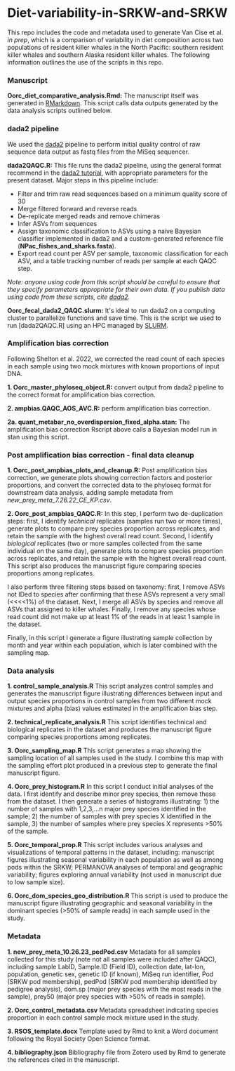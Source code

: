 # Diet-variability-in-SRKW-and-SRKW
This repo includes the code and metadata used to generate Van Cise et al. *in prep*, which is a comparison of variability in diet composition across two populations of resident killer whales in the North Pacific: southern resident killer whales and southern Alaska resident killer whales. The following information outlines the use of the scripts in this repo.

### Manuscript

**Oorc_diet_comparative_analysis.Rmd:** The manuscript itself was generated in [RMarkdown](https://rmarkdown.rstudio.com/). This script calls data outputs generated by the data analysis scripts outlined below.

### dada2 pipeline

We used the [dada2](https://benjjneb.github.io/dada2/) pipeline to perform initial quality control of raw sequence data output as fastq files from the MiSeq sequencer.

**dada2QAQC.R:** This file runs the dada2 pipeline, using the general format recommend in the [dada2 tutorial](https://benjjneb.github.io/dada2/tutorial.html), with appropriate parameters for the present dataset. Major steps in this pipeline include:

* Filter and trim raw read sequences based on a minimum quality score of 30
* Merge filtered forward and reverse reads
* De-replicate merged reads and remove chimeras
* Infer ASVs from sequences
* Assign taxonomic classification to ASVs using a naive Bayesian classifier implemented in dada2 and a custom-generated reference file (**NPac_fishes_and_sharks.fasta**).
* Export read count per ASV per sample, taxonomic classification for each ASV, and a table tracking number of reads per sample at each QAQC step.

*Note: anyone using code from this script should be careful to ensure that they specify parameters appropriate for their own data. If you publish data using code from these scripts, cite [dada2](https://benjjneb.github.io/dada2/).*

**Oorc_fecal_dada2_QAQC.slurm:** It's ideal to run dada2 on a computing cluster to parallelize functions and save time. This is the script we used to run [dada2QAQC.R] using an HPC managed by [SLURM](https://slurm.schedmd.com/documentation.html).

### Amplification bias correction

Following Shelton et al. 2022, we corrected the read count of each species in each sample using two mock mixtures with known proportions of input DNA.

**1. Oorc_master_phyloseq_object.R:** convert output from dada2 pipeline to the correct format for amplification bias correction.

**2. ampbias.QAQC_AOS_AVC.R:** perform amplification bias correction.

**2a. quant_metabar_no_overdispersion_fixed_alpha.stan:** The amplification bias correction Rscript above calls a Bayesian model run in stan using this script.

### Post amplification bias correction - final data cleanup

**1. Oorc_post_ampbias_plots_and_cleanup.R:** Post amplification bias correction, we generate plots showing correction factors and posterior proportions, and convert the corrected data to the phyloseq format for downstream data analysis, adding sample metadata from *new_prey_meta_7.26.22_CE_KP.csv*.

**2. Oorc_post_ampbias_QAQC.R:** In this step, I perform two de-duplication steps: first, I identify *technical* replicates (samples run two or more times), generate plots to compare prey species proportion across replicates, and retain the sample with the highest overall read count. Second, I identify *biological* replicates (two or more samples collected from the same individual on the same day), generate plots to compare species proportion across replicates, and retain the sample with the highest overall read count. This script also produces the manuscript figure comparing species proportions among replicates.

I also perform three filtering steps based on taxonomy: first, I remove ASVs not IDed to species after confirming that these ASVs represent a very small (<<<<1%) of the dataset. Next, I merge all ASVs by species and remove all ASVs that assigned to killer whales. Finally, I remove any species whose read count did not make up at least 1% of the reads in at least 1 sample in the dataset.

Finally, in this script I generate a figure illustrating sample collection by month and year within each population, which is later combined with the sampling map.

### Data analysis

**1. control_sample_analysis.R** This script analyzes control samples and generates the manuscript figure illustrating differences between input and output species proportions in control samples from two different mock mixtures and alpha (bias) values estimated in the amplification bias step.

**2. technical_replicate_analysis.R** This script identifies technical and biological replicates in the dataset and produces the manuscript figure comparing species proportions among replicates.

**3. Oorc_sampling_map.R** This script generates a map showing the sampling location of all samples used in the study. I combine this map with the sampling effort plot produced in a previous step to generate the final manuscript figure.

**4. Oorc_prey_histogram.R** In this script I conduct initial analyses of the data. I first identify and describe minor prey species, then remove these from the dataset. I then generate a series of histograms illustrating: 1) the number of samples with 1,2,3,...n major prey species identified in the sample; 2) the number of samples with prey species X identified in the sample, 3) the number of samples where prey species X represents >50% of the sample.

**5. Oorc_temporal_prop.R** This script includes various analyses and visualizations of temporal patterns in the dataset, including: manuscript figures illustrating seasonal variability in each population as well as among pods within the SRKW; PERMANOVA analyses of temporal and geographic variability; figures exploring annual variability (not used in manuscript due to low sample size).

**6. Oorc_dom_species_geo_distribution.R** This script is used to produce the manuscript figure illustrating geographic and seasonal variability in the dominant species (>50% of sample reads) in each sample used in the study.

### Metadata

**1. new_prey_meta_10.26.23_pedPod.csv** Metadata for all samples collected for this study (note not all samples were included after QAQC), including sample LabID, Sample.ID (Field ID), collection date, lat-lon, population, genetic sex, genetic ID (if known), MiSeq run identifier, Pod (SRKW pod membership), pedPod (SRKW pod membership identified by pedigree analysis), dom.sp (major prey species with the most reads in the sample), prey50 (major prey species with >50% of reads in sample).

**2. Oorc_control_metadata.csv** Metadata spreadsheet indicating species proportion in each control sample mock mixture used in the study.

**3. RSOS_template.docx** Template used by Rmd to knit a Word document following the Royal Society Open Science format.

**4. bibliography.json** Bibliography file from Zotero used by Rmd to generate the references cited in the manuscript.
